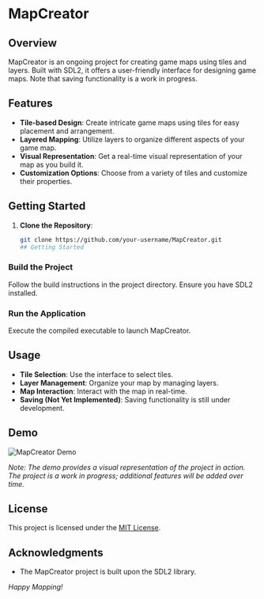 # MapCreator

## Overview

MapCreator is an ongoing project for creating game maps using tiles and layers. Built with SDL2, it offers a user-friendly interface for designing game maps. Note that saving functionality is a work in progress.

## Features

- **Tile-based Design**: Create intricate game maps using tiles for easy placement and arrangement.
- **Layered Mapping**: Utilize layers to organize different aspects of your game map.
- **Visual Representation**: Get a real-time visual representation of your map as you build it.
- **Customization Options**: Choose from a variety of tiles and customize their properties.

## Getting Started

1. **Clone the Repository**: 
   ```bash
   git clone https://github.com/your-username/MapCreator.git
   ## Getting Started

### Build the Project
Follow the build instructions in the project directory. Ensure you have SDL2 installed.

### Run the Application
Execute the compiled executable to launch MapCreator.

## Usage

- **Tile Selection**: Use the interface to select tiles.
- **Layer Management**: Organize your map by managing layers.
- **Map Interaction**: Interact with the map in real-time.
- **Saving (Not Yet Implemented)**: Saving functionality is still under development.

## Demo

![MapCreator Demo](mapper.gif)

*Note: The demo provides a visual representation of the project in action. The project is a work in progress; additional features will be added over time.*

## License

This project is licensed under the [MIT License](LICENSE).

## Acknowledgments

- The MapCreator project is built upon the SDL2 library.

*Happy Mapping!*
